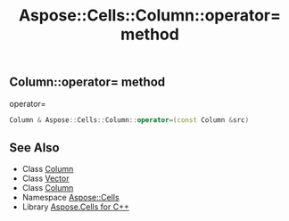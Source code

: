 ﻿---
title: Aspose::Cells::Column::operator= method
linktitle: operator=
second_title: Aspose.Cells for C++ API Reference
description: 'Aspose::Cells::Column::operator= method. operator= in C++.'
type: docs
weight: 300
url: /cpp/aspose.cells/column/operator_asm/
---
## Column::operator= method


operator=

```cpp
Column & Aspose::Cells::Column::operator=(const Column &src)
```

## See Also

* Class [Column](../)
* Class [Vector](../../vector/)
* Class [Column](../)
* Namespace [Aspose::Cells](../../)
* Library [Aspose.Cells for C++](../../../)
